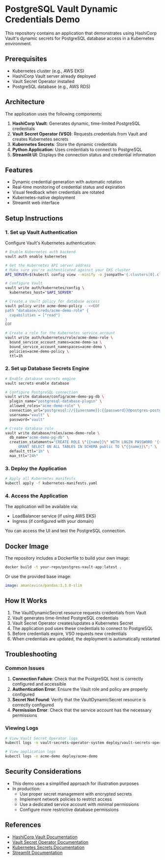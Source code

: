 # PostgreSQL Vault Dynamic Credentials Demo

This repository contains an application that demonstrates using HashiCorp Vault's dynamic secrets for PostgreSQL database access in a Kubernetes environment.

## Prerequisites

- Kubernetes cluster (e.g., AWS EKS)
- HashiCorp Vault server already deployed
- Vault Secret Operator installed
- PostgreSQL database (e.g., AWS RDS)

## Architecture

The application uses the following components:

1. **HashiCorp Vault**: Generates dynamic, time-limited PostgreSQL credentials
2. **Vault Secret Operator (VSO)**: Requests credentials from Vault and creates Kubernetes secrets
3. **Kubernetes Secrets**: Store the dynamic credentials
4. **Python Application**: Uses credentials to connect to PostgreSQL
5. **Streamlit UI**: Displays the connection status and credential information

## Features

- Dynamic credential generation with automatic rotation
- Real-time monitoring of credential status and expiration
- Visual feedback when credentials are rotated
- Kubernetes-native deployment
- Streamlit web interface

## Setup Instructions

### 1. Set up Vault Authentication

Configure Vault's Kubernetes authentication:

```bash
# Enable Kubernetes auth backend
vault auth enable kubernetes

# Get the Kubernetes API server address
# Make sure you're authenticated against your EKS cluster
API_SERVER=$(kubectl config view --minify -o jsonpath='{.clusters[0].cluster.server}')

# Configure Vault
vault write auth/kubernetes/config \
  kubernetes_host="$API_SERVER"

# Create a Vault policy for database access
vault policy write acme-demo-policy - <<EOF
path "database/creds/acme-demo-role" {
  capabilities = ["read"]
}
EOF

# Create a role for the Kubernetes service account
vault write auth/kubernetes/role/acme-demo-role \
  bound_service_account_names=acme-demo-sa \
  bound_service_account_namespaces=acme-demo \
  policies=acme-demo-policy \
  ttl=1h
```

### 2. Set up Database Secrets Engine

```bash
# Enable database secrets engine
vault secrets enable database

# Configure PostgreSQL connection
vault write database/config/acme-demo-pg-db \
  plugin_name="postgresql-database-plugin" \
  allowed_roles="acme-demo-role" \
  connection_url="postgresql://{{username}}:{{password}}@postgres-postgresql.postgres:5432/acme-demo" \
  username="vault" \
  password="vault"

# Create database role
vault write database/roles/acme-demo-role \
  db_name="acme-demo-pg-db" \
  creation_statements="CREATE ROLE \"{{name}}\" WITH LOGIN PASSWORD '{{password}}' VALID UNTIL '{{expiration}}'; \
      GRANT SELECT ON ALL TABLES IN SCHEMA public TO \"{{name}}\";" \
  default_ttl="1h" \
  max_ttl="24h"
```

### 3. Deploy the Application

```bash
# Apply all Kubernetes manifests
kubectl apply -f kubernetes-manifests.yaml
```

### 4. Access the Application

The application will be available via:

- LoadBalancer service (if using AWS EKS)
- Ingress (if configured with your domain)

You can access the UI and test the PostgreSQL connection.

## Docker Image

The repository includes a Dockerfile to build your own image:

```bash
docker build -t your-repo/postgres-vault-app:latest .
```

Or use the provided base image:

```yaml
image: amancevice/pandas:1.3.0-slim
```

## How It Works

1. The VaultDynamicSecret resource requests credentials from Vault
2. Vault generates time-limited PostgreSQL credentials
3. Vault Secret Operator creates/updates a Kubernetes Secret
4. The application pod uses these credentials to connect to PostgreSQL
5. Before credentials expire, VSO requests new credentials
6. When credentials are updated, the deployment is automatically restarted

## Troubleshooting

### Common Issues

1. **Connection Failure**: Check that the PostgreSQL host is correctly configured and accessible
2. **Authentication Error**: Ensure the Vault role and policy are properly configured
3. **Secret Not Found**: Verify that the VaultDynamicSecret resource is correctly configured
4. **Permission Error**: Check that the service account has the necessary permissions

### Viewing Logs

```bash
# View Vault Secret Operator logs
kubectl logs -n vault-secrets-operator-system deploy/vault-secrets-operator-controller-manager

# View application logs
kubectl logs -n acme-demo deploy/acme-demo
```

## Security Considerations

- This demo uses a simplified approach for illustration purposes
- In production:
  - Use proper secret management with encrypted secrets
  - Implement network policies to restrict access
  - Use a dedicated service account with minimal permissions
  - Configure more restrictive database permissions

## References

- [HashiCorp Vault Documentation](https://www.vaultproject.io/docs)
- [Vault Secret Operator Documentation](https://developer.hashicorp.com/vault/docs/platform/k8s/vso)
- [Kubernetes Secrets Documentation](https://kubernetes.io/docs/concepts/configuration/secret/)
- [Streamlit Documentation](https://docs.streamlit.io/)
